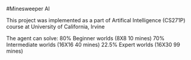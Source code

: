 #Minesweeper AI

This project was implemented as a part of Artifical Intelligence (CS271P) course at University of California, Irvine

The agent can solve:
80% Beginner worlds (8X8 10 mines)
70% Intermediate worlds (16X16 40 mines)
22.5% Expert worlds (16X30 99 mines)
